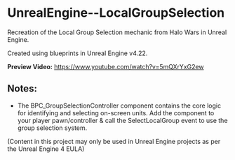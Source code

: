 # UnrealEngine--LocalGroupSelection
Recreation of the Local Group Selection mechanic from Halo Wars in Unreal Engine.

Created using blueprints in Unreal Engine v4.22.

**Preview Video:** https://www.youtube.com/watch?v=5mQXrYxG2ew

## Notes:
- The BPC_GroupSelectionController component contains the core logic for identifying and selecting on-screen units. Add the component to your player pawn/controller & call the SelectLocalGroup event to use the group selection system.

(Content in this project may only be used in Unreal Engine projects as per the Unreal Engine 4 EULA)
